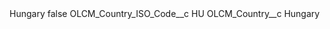 <?xml version="1.0" encoding="UTF-8"?>
<CustomMetadata xmlns="http://soap.sforce.com/2006/04/metadata" xmlns:xsi="http://www.w3.org/2001/XMLSchema-instance" xmlns:xsd="http://www.w3.org/2001/XMLSchema">
    <label>Hungary</label>
    <protected>false</protected>
    <values>
        <field>OLCM_Country_ISO_Code__c</field>
        <value xsi:type="xsd:string">HU</value>
    </values>
    <values>
        <field>OLCM_Country__c</field>
        <value xsi:type="xsd:string">Hungary</value>
    </values>
</CustomMetadata>
